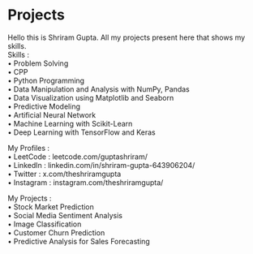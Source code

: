 # Projects

Hello this is Shriram Gupta. All my projects present here that shows my skills.       
Skills :           
• Problem Solving        
• CPP        
• Python Programming         
• Data Manipulation and Analysis with NumPy, Pandas       
• Data Visualization using Matplotlib and Seaborn        
• Predictive Modeling             
• Artificial Neural Network          
• Machine Learning with Scikit-Learn        
• Deep Learning with TensorFlow and Keras        

My Profiles :         
• LeetCode : leetcode.com/guptashriram/              
• LinkedIn : linkedin.com/in/shriram-gupta-643906204/          
• Twitter : x.com/theshriramgupta         
• Instagram : instagram.com/theshriramgupta/          

My Projects :             
• Stock Market Prediction           
• Social Media Sentiment Analysis       
• Image Classification             
• Customer Churn Prediction           
• Predictive Analysis for Sales Forecasting        
